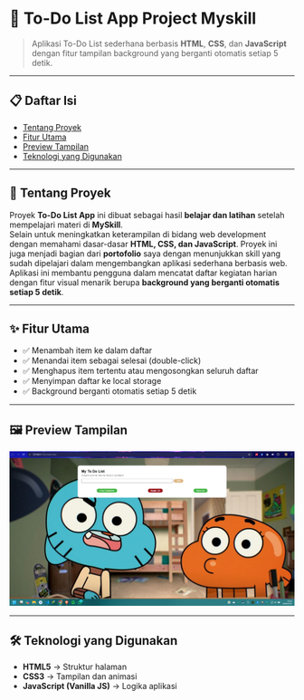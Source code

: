 # 📝 To-Do List App Project Myskill

> Aplikasi To-Do List sederhana berbasis **HTML**, **CSS**, dan **JavaScript** dengan fitur tampilan background yang berganti otomatis setiap 5 detik.

---

## 📋 Daftar Isi
- [Tentang Proyek](#-tentang-proyek)
- [Fitur Utama](#-fitur-utama)
- [Preview Tampilan](#-preview-tampilan)
- [Teknologi yang Digunakan](#-teknologi-yang-digunakan)

---

## 📖 Tentang Proyek
Proyek **To-Do List App** ini dibuat sebagai hasil **belajar dan latihan** setelah mempelajari materi di **MySkill**.  
Selain untuk meningkatkan keterampilan di bidang web development dengan memahami dasar-dasar **HTML, CSS, dan JavaScript**.
Proyek ini juga menjadi bagian dari **portofolio** saya dengan menunjukkan skill yang sudah dipelajari dalam mengembangkan aplikasi sederhana berbasis web.  
Aplikasi ini membantu pengguna dalam mencatat daftar kegiatan harian dengan fitur visual menarik berupa **background yang berganti otomatis setiap 5 detik**.  

---

## ✨ Fitur Utama
- ✅ Menambah item ke dalam daftar  
- ✅ Menandai item sebagai selesai (double-click)  
- ✅ Menghapus item tertentu atau mengosongkan seluruh daftar  
- ✅ Menyimpan daftar ke local storage  
- ✅ Background berganti otomatis setiap 5 detik  

---

## 🖼 Preview Tampilan  

![Preview To-Do List](https://github.com/BotSlayer21/To-Do-List-HTML-Project/blob/main/preview%20project.png)

---

## 🛠 Teknologi yang Digunakan
- **HTML5** → Struktur halaman  
- **CSS3** → Tampilan dan animasi  
- **JavaScript (Vanilla JS)** → Logika aplikasi
